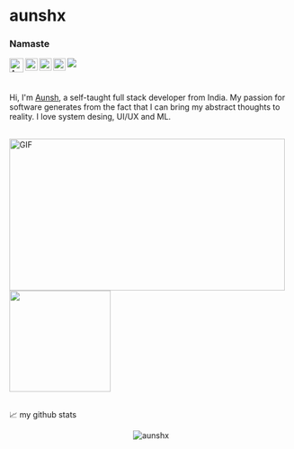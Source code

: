 # aunshx

### Namaste

<a href="https://aunsh.com">
  <img align="left" alt="Aunsh's Portfolio Website" width="25px" src="https://i.postimg.cc/qB6VG513/a-removebg-preview.png" />
</a>
<a href="https://www.instagram.com/aunshhhh/">
  <img align="left" alt="Aunsh's Instagram" width="22px" src="https://raw.githubusercontent.com/hussainweb/hussainweb/main/icons/instagram.png" />
</a>
<a href="https://twitter.com/aunshx">
  <img align="left" alt="Aunsh Bandivadekar | Twitter" width="22px" src="https://raw.githubusercontent.com/peterthehan/peterthehan/master/assets/twitter.svg" />
</a>
<a href="https://www.linkedin.com/in/aunsh/">
  <img align="left" alt="Aunsh's LinkedIN" width="22px" src="https://raw.githubusercontent.com/peterthehan/peterthehan/master/assets/linkedin.svg" />
</a>

![](https://visitor-badge.glitch.me/badge?page_id=aunshx.aunshx)

<br />

Hi, I'm [Aunsh](https://aunsh.com), a self-taught full stack developer from India. My passion for software generates from the fact that I can bring my abstract thoughts to reality. I love system desing, UI/UX and ML.

<br />

<img align="center" alt="GIF" src="https://i.postimg.cc/Nf3kcvWX/coding.gif" width="490" height="270" />
 
 <br />

<img height="180em" src="https://github-readme-stats.vercel.app/api?username=aunshx&show_icons=true&hide_border=true&&count_private=true&include_all_commits=true" />

<br />

<!--START_SECTION:waka-->
<!--END_SECTION:waka-->

<br />

📈 my github stats

<p align="center"> <img src="https://github-readme-stats.vercel.app/api?username=aunshx&show_icons=true&theme=gotham" alt="aunshx" />
